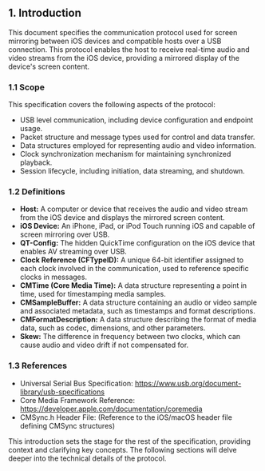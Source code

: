 ## 1. Introduction

This document specifies the communication protocol used for screen mirroring between iOS devices and compatible hosts over a USB connection. This protocol enables the host to receive real-time audio and video streams from the iOS device, providing a mirrored display of the device's screen content.

### 1.1 Scope

This specification covers the following aspects of the protocol:

* USB level communication, including device configuration and endpoint usage.
* Packet structure and message types used for control and data transfer.
* Data structures employed for representing audio and video information.
* Clock synchronization mechanism for maintaining synchronized playback.
* Session lifecycle, including initiation, data streaming, and shutdown.

### 1.2 Definitions

* **Host:** A computer or device that receives the audio and video stream from the iOS device and displays the mirrored screen content.
* **iOS Device:** An iPhone, iPad, or iPod Touch running iOS and capable of screen mirroring over USB.
* **QT-Config:** The hidden QuickTime configuration on the iOS device that enables AV streaming over USB.
* **Clock Reference (CFTypeID):** A unique 64-bit identifier assigned to each clock involved in the communication, used to reference specific clocks in messages.
* **CMTime (Core Media Time):** A data structure representing a point in time, used for timestamping media samples.
* **CMSampleBuffer:** A data structure containing an audio or video sample and associated metadata, such as timestamps and format descriptions.
* **CMFormatDescription:** A data structure describing the format of media data, such as codec, dimensions, and other parameters.
* **Skew:** The difference in frequency between two clocks, which can cause audio and video drift if not compensated for.

### 1.3 References

* Universal Serial Bus Specification: https://www.usb.org/document-library/usb-specifications
* Core Media Framework Reference: https://developer.apple.com/documentation/coremedia 
* CMSync.h Header File: (Reference to the iOS/macOS header file defining CMSync structures)

This introduction sets the stage for the rest of the specification, providing context and clarifying key concepts. The following sections will delve deeper into the technical details of the protocol. 
